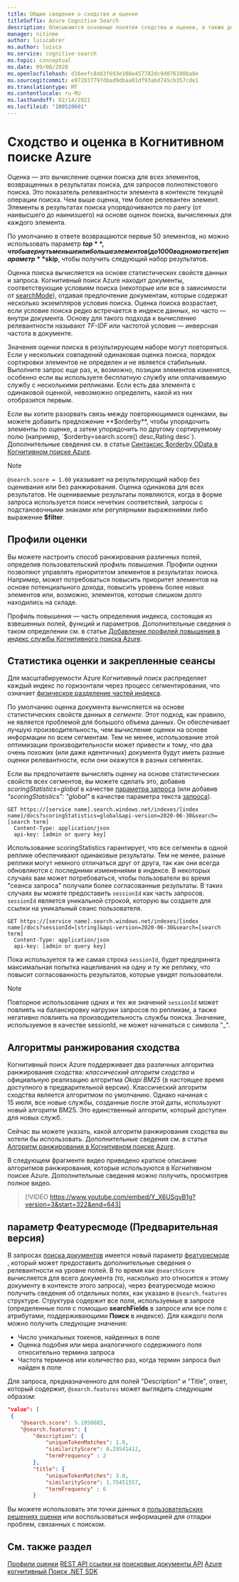 ```yaml
---
title: Общие сведения о сходстве и оценке
titleSuffix: Azure Cognitive Search
description: Описываются основные понятия сходства и оценки, а также действия, которые разработчик может выполнить для настройки результатов оценки.
manager: nitinme
author: luiscabrer
ms.author: luisca
ms.service: cognitive-search
ms.topic: conceptual
ms.date: 09/08/2020
ms.openlocfilehash: d16eefc8dd3f693e108e457782dc9d076180ba8e
ms.sourcegitcommit: e972837797dbad9dbaa01df93abd745cb357cde1
ms.translationtype: MT
ms.contentlocale: ru-RU
ms.lasthandoff: 02/14/2021
ms.locfileid: "100520601"
---
```

# <a name="similarity-and-scoring-in-azure-cognitive-search"></a>Сходство и оценка в Когнитивном поиске Azure

Оценка — это вычисление оценки поиска для всех элементов, возвращенных в результатах поиска, для запросов полнотекстового поиска. Это показатель релевантности элемента в контексте текущей операции поиска. Чем выше оценка, тем более релевантен элемент. Элементы в результатах поиска упорядочиваются по рангу (от наивысшего до наинизшего) на основе оценок поиска, вычисленных для каждого элемента. 

По умолчанию в ответе возвращаются первые 50 элементов, но можно использовать параметр **$top**, чтобы вернуть меньше или больше элементов (до 1000 в одном ответе) и параметр **$skip**, чтобы получить следующий набор результатов.

Оценка поиска вычисляется на основе статистических свойств данных и запроса. Когнитивный поиск Azure находит документы, соответствующие условиям поиска (некоторые или все в зависимости от [searchMode](/rest/api/searchservice/search-documents#query-parameters)), отдавая предпочтение документам, которые содержат несколько экземпляров условия поиска. Оценка поиска возрастает, если условие поиска редко встречается в индексе данных, но часто — внутри документа. Основу для такого подхода к вычислению релевантности называют *TF-IDF* или частотой условия — инверсная частота в документе.

Значения оценки поиска в результирующем наборе могут повторяться. Если у нескольких совпадений одинаковая оценка поиска, порядок сортировки элементов не определен и не является стабильным. Выполните запрос еще раз, и, возможно, позиции элементов изменятся, особенно если вы используете бесплатную службу или оплачиваемую службу с несколькими репликами. Если есть два элемента с одинаковой оценкой, невозможно определить, какой из них отобразится первым.

Если вы хотите разорвать связь между повторяющимися оценками, вы можете добавить предложение **$orderby**, чтобы упорядочить элементы по оценке, а затем упорядочить по другому сортируемому полю (например, `$orderby=search.score() desc,Rating desc`). Дополнительные сведения см. в статье [Синтаксис $orderby OData в Когнитивном поиске Azure](./search-query-odata-orderby.md).

> [!NOTE]
> `@search.score = 1.00` указывает на результирующий набор без оценивания или без ранжирования. Оценка одинакова для всех результатов. Не оцениваемые результаты появляются, когда в форме запроса используется поиск нечетких соответствий, запросы с подстановочными знаками или регулярными выражениями либо выражение **$filter**. 

## <a name="scoring-profiles"></a>Профили оценки

Вы можете настроить способ ранжирования различных полей, определив пользовательский *профиль повышения*. Профили оценки позволяют управлять приоритетом элементов в результатах поиска. Например, может потребоваться повысить приоритет элементов на основе потенциального дохода, повысить уровень более новых элементов или, возможно, элементов, которые слишком долго находились на складе. 

Профиль повышения — часть определения индекса, состоящая из взвешенных полей, функций и параметров. Дополнительные сведения о таком определении см. в статье [Добавление профилей повышения в индекс службы Когнитивного поиска Azure](index-add-scoring-profiles.md).

<a name="scoring-statistics"></a>

## <a name="scoring-statistics-and-sticky-sessions"></a>Статистика оценки и закрепленные сеансы

Для масштабируемости Azure Когнитивный поиск распределяет каждый индекс по горизонтали через процесс сегментирования, что означает [физическое разделение частей индекса](search-capacity-planning.md#concepts-search-units-replicas-partitions-shards).

По умолчанию оценка документа вычисляется на основе статистических свойств данных *в сегменте*. Этот подход, как правило, не является проблемой для большого объема данных. Он обеспечивает лучшую производительность, чем вычисление оценки на основе информации по всем сегментам. Тем не менее, использование этой оптимизации производительности может привести к тому, что два очень похожих (или даже идентичных) документа будут иметь разные оценки релевантности, если они окажутся в разных сегментах.

Если вы предпочитаете вычислять оценку на основе статистических свойств всех сегментов, вы можете сделать это, добавив *scoringStatistics=global* в качестве [параметра запроса](/rest/api/searchservice/search-documents) (или добавив *"scoringStatistics": "global"* в качестве параметра текста [запроса](/rest/api/searchservice/search-documents)).

```http
GET https://[service name].search.windows.net/indexes/[index name]/docs?scoringStatistics=global&api-version=2020-06-30&search=[search term]
  Content-Type: application/json
  api-key: [admin or query key]  
```
Использование scoringStatistics гарантирует, что все сегменты в одной реплике обеспечивают одинаковые результаты. Тем не менее, разные реплики могут немного отличаться друг от друга, так как они всегда обновляются с последними изменениями в индексе. В некоторых случаях вам может потребоваться, чтобы пользователи во время "сеанса запроса" получали более согласованные результаты. В таких случаях вы можете предоставить `sessionId` как часть запросов. `sessionId` является уникальной строкой, которую вы создаете для ссылки на уникальный сеанс пользователя.

```http
GET https://[service name].search.windows.net/indexes/[index name]/docs?sessionId=[string]&api-version=2020-06-30&search=[search term]
  Content-Type: application/json
  api-key: [admin or query key]  
```
Пока используется та же самая строка `sessionId`, будет предпринята максимальная попытка нацеливания на одну и ту же реплику, что повысит согласованность результатов, которые увидят пользователи. 

> [!NOTE]
> Повторное использование одних и тех же значений `sessionId` может повлиять на балансировку нагрузки запросов по репликам, а также негативно повлиять на производительность службы поиска. Значение, используемое в качестве sessionId, не может начинаться с символа "_".

## <a name="similarity-ranking-algorithms"></a>Алгоритмы ранжирования сходства

Когнитивный поиск Azure поддерживает два различных алгоритма ранжирования сходства: *классический алгоритм сходства* и официальную реализацию алгоритма *Okapi BM25* (в настоящее время доступного в предварительной версии). Классический алгоритм сходства является алгоритмом по умолчанию. Однако начиная с 15 июля, все новые службы, созданные после этой даты, используют новый алгоритм BM25. Это единственный алгоритм, который доступен для новых служб.

Сейчас вы можете указать, какой алгоритм ранжирования сходства вы хотели бы использовать. Дополнительные сведения см. в статье [Алгоритм ранжирования в Когнитивном поиске Azure](index-ranking-similarity.md).

В следующем фрагменте видео приведено краткое описание алгоритмов ранжирования, которые используются в Когнитивном поиске Azure. Дополнительные сведения можно получить, просмотрев полное видео.

> [!VIDEO https://www.youtube.com/embed/Y_X6USgvB1g?version=3&start=322&end=643]

<a name="featuresMode-param"></a>

## <a name="featuresmode-parameter-preview"></a>параметр Феатуресмоде (Предварительная версия)

В запросах [поиска документов](/rest/api/searchservice/preview-api/search-documents) имеется новый параметр [феатуресмоде](/rest/api/searchservice/preview-api/search-documents#featuresmode) , который может предоставить дополнительные сведения о релевантности на уровне полей. В то время как `@searchScore` вычисляется для всего документа (то, насколько это относится к этому документу в контексте этого запроса), через феатуресмоде можно получить сведения об отдельных полях, как указано в `@search.features` структуре. Структура содержит все поля, используемые в запросе (определенные поля с помощью **searchFields** в запросе или все поля с атрибутами, поддерживающими **Поиск** в индексе). Для каждого поля можно получить следующие значения:

+ Число уникальных токенов, найденных в поле
+ Оценка подобия или мера аналогичного содержимого поля относительно термина запроса
+ Частота терминов или количество раз, когда термин запроса был найден в поле

Для запроса, предназначенного для полей "Description" и "Title", ответ, который содержит, `@search.features` может выглядеть следующим образом:

```json
"value": [
 {
    "@search.score": 5.1958685,
    "@search.features": {
        "description": {
            "uniqueTokenMatches": 1.0,
            "similarityScore": 0.29541412,
            "termFrequency" : 2
        },
        "title": {
            "uniqueTokenMatches": 3.0,
            "similarityScore": 1.75451557,
            "termFrequency" : 6
        }
```

Вы можете использовать эти точки данных в [пользовательских решениях оценки](https://github.com/Azure-Samples/search-ranking-tutorial) или воспользоваться информацией для отладки проблем, связанных с поиском.


## <a name="see-also"></a>См. также раздел

 [Профили оценки](index-add-scoring-profiles.md) [REST API ссылки на](/rest/api/searchservice/) [поисковые документы API](/rest/api/searchservice/search-documents) [Azure когнитивный Поиск .NET SDK](/dotnet/api/overview/azure/search)